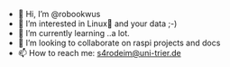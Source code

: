 - 👋 Hi, I’m @robookwus
- 👀 I’m interested in Linux🐧 and your data ;-)
- 🌱 I’m currently learning ..a lot.
- 💞️ I’m looking to collaborate on raspi projects and docs
- 📫 How to reach me: s4rodeim@uni-trier.de

<!---
robookwus/robookwus is a ✨ special ✨ repository because its `README.md` (this file) appears on your GitHub profile.
You can click the Preview link to take a look at your changes.
--->
